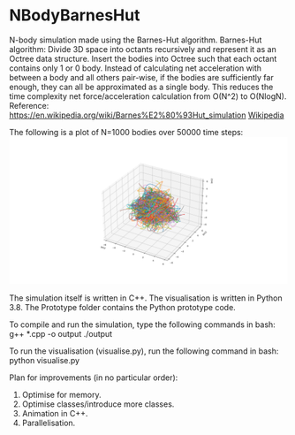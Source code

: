 # NBodyBarnesHut

N-body simulation made using the Barnes-Hut algorithm.
Barnes-Hut algorithm: Divide 3D space into octants recursively and represent it as an Octree data structure. Insert the bodies into Octree such that each octant contains only 1 or 0 body. Instead of calculating net acceleration with between a body and all others pair-wise, if the bodies are sufficiently far enough, they can all be approximated as a single body. This reduces the time complexity net force/acceleration calculation from O(N^2) to O(NlogN).
Reference: https://en.wikipedia.org/wiki/Barnes%E2%80%93Hut_simulation [Wikipedia](https://en.wikipedia.org/wiki/Barnes%E2%80%93Hut_simulation)

The following is a plot of N=1000 bodies over 50000 time steps:
![1k bodies 50k steps](/img/NBBH1k50ksteps.png?raw=true "Figure 1")

The simulation itself is written in C++.
The visualisation is written in Python 3.8.
The Prototype folder contains the Python prototype code.

To compile and run the simulation, type the following commands in bash:
g++ \*.cpp -o output
./output

To run the visualisation (visualise.py), run the following command in bash:
python visualise.py

Plan for improvements (in no particular order):

1. Optimise for memory.
2. Optimise classes/introduce more classes.
3. Animation in C++.
4. Parallelisation.
